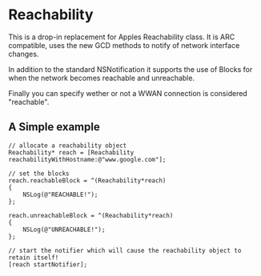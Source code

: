 # Reachability

This is a drop-in replacement for Apples Reachability class. It is ARC compatible, uses the new GCD methods to notify of network interface changes.

In addition to the standard NSNotification it supports the use of Blocks for when the network becomes reachable and unreachable.

Finally you can specify wether or not a WWAN connection is considered "reachable".

## A Simple example

	// allocate a reachability object
	Reachability* reach = [Reachability reachabilityWithHostname:@"www.google.com"];

	// set the blocks 
	reach.reachableBlock = ^(Reachability*reach)
	{
	    NSLog(@"REACHABLE!");
	};

	reach.unreachableBlock = ^(Reachability*reach)
	{
	    NSLog(@"UNREACHABLE!");
	};

	// start the notifier which will cause the reachability object to retain itself!
	[reach startNotifier];

